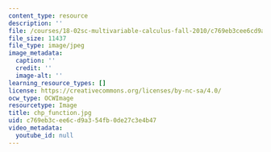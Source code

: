 ```yaml
---
content_type: resource
description: ''
file: /courses/18-02sc-multivariable-calculus-fall-2010/c769eb3cee6cd9a354fb0de27c3e4b47_chp_function.jpg
file_size: 11437
file_type: image/jpeg
image_metadata:
  caption: ''
  credit: ''
  image-alt: ''
learning_resource_types: []
license: https://creativecommons.org/licenses/by-nc-sa/4.0/
ocw_type: OCWImage
resourcetype: Image
title: chp_function.jpg
uid: c769eb3c-ee6c-d9a3-54fb-0de27c3e4b47
video_metadata:
  youtube_id: null
---
```

